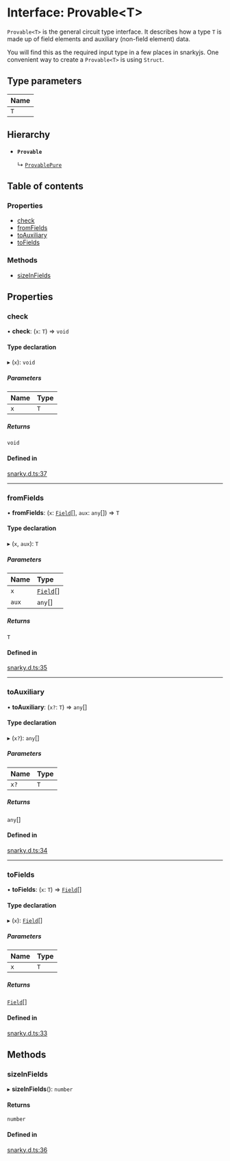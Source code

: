 # Interface: Provable<T\>

`Provable<T>` is the general circuit type interface. It describes how a type `T` is made up of field elements and auxiliary (non-field element) data.

You will find this as the required input type in a few places in snarkyjs. One convenient way to create a `Provable<T>` is using `Struct`.

## Type parameters

| Name |
| :------ |
| `T` |

## Hierarchy

- **`Provable`**

  ↳ [`ProvablePure`](ProvablePure.md)

## Table of contents

### Properties

- [check](Provable.md#check)
- [fromFields](Provable.md#fromfields)
- [toAuxiliary](Provable.md#toauxiliary)
- [toFields](Provable.md#tofields)

### Methods

- [sizeInFields](Provable.md#sizeinfields)

## Properties

### check

• **check**: (`x`: `T`) => `void`

#### Type declaration

▸ (`x`): `void`

##### Parameters

| Name | Type |
| :------ | :------ |
| `x` | `T` |

##### Returns

`void`

#### Defined in

[snarky.d.ts:37](https://github.com/o1-labs/snarkyjs/blob/3779d0f/src/snarky.d.ts#L37)

___

### fromFields

• **fromFields**: (`x`: [`Field`](../classes/Field.md)[], `aux`: `any`[]) => `T`

#### Type declaration

▸ (`x`, `aux`): `T`

##### Parameters

| Name | Type |
| :------ | :------ |
| `x` | [`Field`](../classes/Field.md)[] |
| `aux` | `any`[] |

##### Returns

`T`

#### Defined in

[snarky.d.ts:35](https://github.com/o1-labs/snarkyjs/blob/3779d0f/src/snarky.d.ts#L35)

___

### toAuxiliary

• **toAuxiliary**: (`x?`: `T`) => `any`[]

#### Type declaration

▸ (`x?`): `any`[]

##### Parameters

| Name | Type |
| :------ | :------ |
| `x?` | `T` |

##### Returns

`any`[]

#### Defined in

[snarky.d.ts:34](https://github.com/o1-labs/snarkyjs/blob/3779d0f/src/snarky.d.ts#L34)

___

### toFields

• **toFields**: (`x`: `T`) => [`Field`](../classes/Field.md)[]

#### Type declaration

▸ (`x`): [`Field`](../classes/Field.md)[]

##### Parameters

| Name | Type |
| :------ | :------ |
| `x` | `T` |

##### Returns

[`Field`](../classes/Field.md)[]

#### Defined in

[snarky.d.ts:33](https://github.com/o1-labs/snarkyjs/blob/3779d0f/src/snarky.d.ts#L33)

## Methods

### sizeInFields

▸ **sizeInFields**(): `number`

#### Returns

`number`

#### Defined in

[snarky.d.ts:36](https://github.com/o1-labs/snarkyjs/blob/3779d0f/src/snarky.d.ts#L36)

